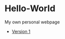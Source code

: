 # Hello-World
My own personal webpage


+ [Version 1](https://AynsleyLongridge.github.io/Hello-World/hello-world.html)
